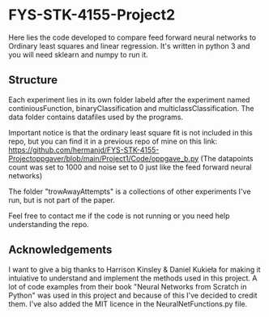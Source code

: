 # FYS-STK-4155-Project2

Here lies the code developed to compare feed forward neural networks to Ordinary least squares and linear regression. It's written in python 3 and you will need sklearn and numpy to run it.

## Structure
Each experiment lies in its own folder labeld after the experiment named continiousFunction, binaryClassification and multiclassClassification. The data folder contains datafiles used by the programs.

Important notice is that the ordinary least square fit is not included in this repo, but you can find it in a previous repo of mine on this link: https://github.com/hermanjd/FYS-STK-4155-Projectoppgaver/blob/main/Project1/Code/oppgave_b.py (The datapoints count was set to 1000 and noise set to 0 just like the feed forward neural networks)

The folder "trowAwayAttempts" is a collections of other experiments I've run, but is not part of the paper.

Feel free to contact me if the code is not running or you need help understanding the repo.

## Acknowledgements 
I want to give a big thanks to Harrison Kinsley & Daniel Kukieła for making it intuiative to understand and implement the methods used in this project. A lot of code examples from their book "Neural Networks from Scratch in Python" was used in this project and because of this I've decided to credit them. I've also added the MIT licence in the NeuralNetFunctions.py file.
